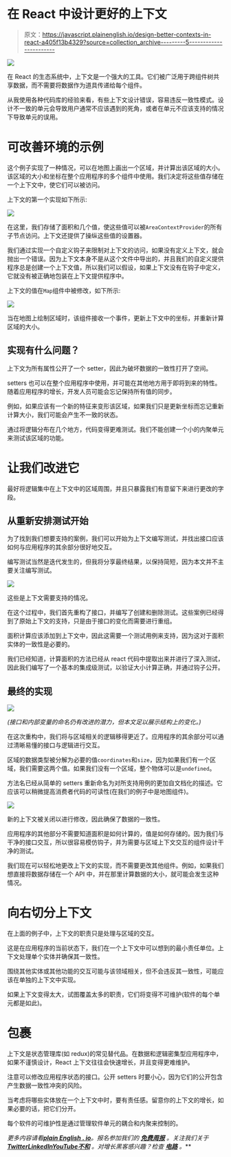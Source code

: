 # 在 React 中设计更好的上下文

> 原文：<https://javascript.plainenglish.io/design-better-contexts-in-react-a405f13b4329?source=collection_archive---------5----------------------->

![](img/a6ed8b569b82dc1bdbbe20f385ffe318.png)

在 React 的生态系统中，上下文是一个强大的工具。它们被广泛用于跨组件树共享数据，而不需要将数据作为道具传递给每个组件。

从我使用各种代码库的经验来看，有些上下文设计错误，容易违反一致性模式。设计不一致的单元会导致用户通常不应该遇到的死角，或者在单元不应该支持的情况下导致单元的误用。

# 可改善环境的示例

这个例子实现了一种情况，可以在地图上画出一个区域，并计算出该区域的大小。该区域的大小和坐标在整个应用程序的多个组件中使用。我们决定将这些值存储在一个上下文中，使它们可以被访问。

上下文的第一个实现如下所示:

![](img/d9f55039c0590242836d68ef55dc5fb8.png)

在这里，我们存储了面积和几个值，使这些值可以被`AreaContextProvider`的所有子节点访问。上下文还提供了操纵这些值的设置器。

我们通过实现一个自定义钩子来限制对上下文的访问，如果没有定义上下文，就会抛出一个错误。因为上下文本身不是从这个文件中导出的，并且我们的自定义提供程序总是创建一个上下文值，所以我们可以假设，如果上下文没有在钩子中定义，它就没有被正确地包装在上下文提供程序中。

上下文的值在`Map`组件中被修改，如下所示:

![](img/16283573dbded3171c8c45f3bfc3bb31.png)

当在地图上绘制区域时，该组件接收一个事件，更新上下文中的坐标，并重新计算区域的大小。

## 实现有什么问题？

上下文为所有属性公开了一个 setter，因此为破坏数据的一致性打开了空间。

setters 也可以在整个应用程序中使用，并可能在其他地方用于即将到来的特性。随着应用程序的增长，开发人员可能会忘记保持所有值的同步。

例如，如果应该有一个新的特征来变形该区域，如果我们只是更新坐标而忘记重新计算大小，我们可能会产生不一致的状态。

通过将逻辑分布在几个地方，代码变得更难测试。我们不能创建一个小的内聚单元来测试该区域的功能。

# 让我们改进它

最好将逻辑集中在上下文中的区域周围，并且只暴露我们有意留下来进行更改的字段。

## 从重新安排测试开始

为了找到我们想要支持的案例，我们可以开始为上下文编写测试，并找出接口应该如何与应用程序的其余部分很好地交互。

编写测试当然是迭代发生的，但我将分享最终结果，以保持简短，因为本文并不主要关注编写测试。

![](img/f43123e7149203723df33cfffa6946f6.png)

这些是上下文需要支持的情况。

在这个过程中，我们首先重构了接口，并编写了创建和删除测试。这些案例已经得到了原始上下文的支持，只是由于接口的变化而需要进行重组。

面积计算应该添加到上下文中，因此这需要一个测试用例来支持，因为这对于面积实体的一致性是必要的。

我们已经知道，计算面积的方法已经从 react 代码中提取出来并进行了深入测试，因此我们编写了一个基本的集成级测试，以验证大小计算正确，并通过钩子公开。

## 最终的实现

![](img/4bee4d879844b2b177e6fd6a6cf4d776.png)

*(接口和内部变量的命名仍有改进的潜力，但本文足以展示结构上的变化。)*

在这次重构中，我们将与区域相关的逻辑移得更近了。应用程序的其余部分可以通过清晰易懂的接口与逻辑进行交互。

区域的数据类型被分解为必要的值`coordinates`和`size`，因为如果我们有一个区域，我们需要这两个值。如果我们没有一个区域，整个物体可以是`undefined`。

方法名已经从简单的 setters 重新命名为对所支持用例的更加自文档化的描述。它应该可以稍微提高消费者代码的可读性(在我们的例子中是地图组件)。

![](img/494d4fe03bb2a89d4fd2e2276db17523.png)

新的上下文被关闭以进行修改，因此确保了数据的一致性。

应用程序的其他部分不需要知道面积是如何计算的，值是如何存储的。因为我们与干净的接口交互，所以很容易模仿钩子，并为需要与区域上下文交互的组件设计干净的测试。

我们现在可以轻松地更改上下文的实现，而不需要更改其他组件。例如，如果我们想直接将数据存储在一个 API 中，并在那里计算数据的大小，就可能会发生这种情况。

# 向右切分上下文

在上面的例子中，上下文的职责只是处理与区域的交互。

这是在应用程序的当前状态下，我们在一个上下文中可以想到的最小责任单位。上下文处理单个实体并确保其一致性。

围绕其他实体或其他功能的交互可能与该领域相关，但不会违反其一致性，可能应该在单独的上下文中实现。

如果上下文变得太大，试图覆盖太多的职责，它们将变得不可维护(软件的每个单元都是如此)。

# 包裹

上下文是状态管理库(如 redux)的常见替代品。在数据和逻辑密集型应用程序中，如果不谨慎设计，React 上下文往往会快速增长，并且变得更难维护。

注意可以修改应用程序状态的接口。公开 setters 时要小心，因为它们的公开包含产生数据一致性冲突的风险。

当考虑将哪些实体放在一个上下文中时，要有责任感。留意你的上下文的增长，如果必要的话，把它们分开。

每个软件的可维护性是通过管理软件单元的耦合和内聚来控制的。

*更多内容请看*[***plain English . io***](https://plainenglish.io/)*。报名参加我们的* [***免费周报***](http://newsletter.plainenglish.io/) *。关注我们关于*[***Twitter***](https://twitter.com/inPlainEngHQ)[***LinkedIn***](https://www.linkedin.com/company/inplainenglish/)*[***YouTube***](https://www.youtube.com/channel/UCtipWUghju290NWcn8jhyAw)*[***不和***](https://discord.gg/GtDtUAvyhW) *。对增长黑客感兴趣？检查* [***电路***](https://circuit.ooo/) *。***